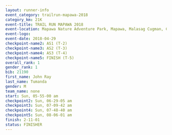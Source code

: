 ```yaml
---
layout: runner-info 
event_category: trailrun-mapawa-2018 
category_km: 21K 
event-title: TRAIL RUN MAPAWA 2018 
event-location: Mapawa Nature Adventure Park, Mapawa, Malasag Cugman, Cagayan de Oro Philippines 
event-logo: 
event-date: 2018-04-29 
checkpoint-name2: AS1 (T-2) 
checkpoint-name3: AS2 (T-3) 
checkpoint-name4: AS3 (T-4) 
checkpoint-name5: FINISH (T-5) 
overall_rank: 1
gender_rank: 1
bib: 21190
first_name: John Ray
last_name: Tumanda
gender: M
team_name: none
start: Sun, 05-55-00 am
checkpoint2: Sun, 06-29-05 am
checkpoint3: Sun, 07-09-42 am
checkpoint4: Sun, 07-48-40 am
checkpoint5: Sun, 08-06-01 am
finish: 2-11-01
status: FINISHER
---
```

